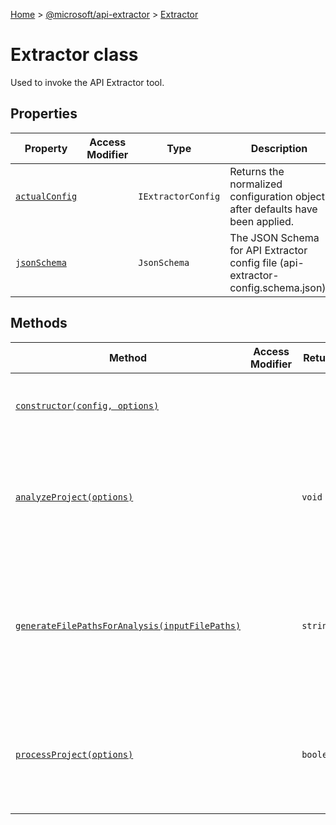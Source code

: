 [Home](./index) &gt; [@microsoft/api-extractor](./api-extractor.md) &gt; [Extractor](./api-extractor.extractor.md)

# Extractor class

Used to invoke the API Extractor tool.

## Properties

|  Property | Access Modifier | Type | Description |
|  --- | --- | --- | --- |
|  [`actualConfig`](./api-extractor.extractor.actualconfig.md) |  | `IExtractorConfig` | Returns the normalized configuration object after defaults have been applied. |
|  [`jsonSchema`](./api-extractor.extractor.jsonschema.md) |  | `JsonSchema` | The JSON Schema for API Extractor config file (api-extractor-config.schema.json). |

## Methods

|  Method | Access Modifier | Returns | Description |
|  --- | --- | --- | --- |
|  [`constructor(config, options)`](./api-extractor.extractor.constructor.md) |  |  | Constructs a new instance of the [Extractor](./api-extractor.extractor.md) class |
|  [`analyzeProject(options)`](./api-extractor.extractor.analyzeproject.md) |  | `void` | Invokes the API Extractor engine, using the configuration that was passed to the constructor. |
|  [`generateFilePathsForAnalysis(inputFilePaths)`](./api-extractor.extractor.generatefilepathsforanalysis.md) |  | `string[]` | Given a list of absolute file paths, return a list containing only the declaration files. Duplicates are also eliminated. |
|  [`processProject(options)`](./api-extractor.extractor.processproject.md) |  | `boolean` | Invokes the API Extractor engine, using the configuration that was passed to the constructor. |

